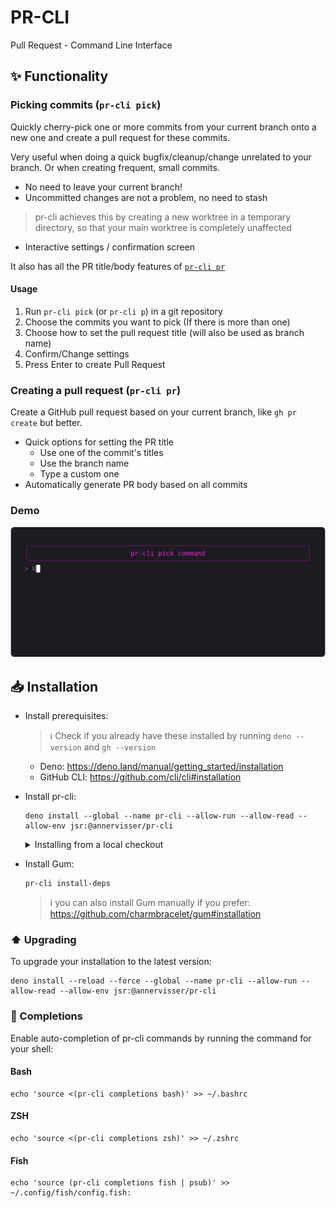 # PR-CLI

Pull Request - Command Line Interface

## ✨ Functionality

### Picking commits (`pr-cli pick`)

Quickly cherry-pick one or more commits from your current branch onto a new one and create a pull
request for these commits.

Very useful when doing a quick bugfix/cleanup/change unrelated to your branch. Or when creating
frequent, small commits.

- No need to leave your current branch!
- Uncommitted changes are not a problem, no need to stash

> pr-cli achieves this by creating a new worktree in a temporary directory, so that your main
> worktree is completely unaffected

- Interactive settings / confirmation screen

It also has all the PR title/body features of [`pr-cli pr`](#creating-a-pull-request-pr-cli-pr)

#### Usage

1. Run `pr-cli pick` (or `pr-cli p`) in a git repository
2. Choose the commits you want to pick (If there is more than one)
3. Choose how to set the pull request title (will also be used as branch name)
4. Confirm/Change settings
5. Press Enter to create Pull Request

### Creating a pull request (`pr-cli pr`)

Create a GitHub pull request based on your current branch, like `gh pr create` but better.

- Quick options for setting the PR title
  - Use one of the commit's titles
  - Use the branch name
  - Type a custom one
- Automatically generate PR body based on all commits

### Demo

![pr-cli pick demo](./assets/pick.gif)

## 📥 Installation

- Install prerequisites:
  > ℹ️ Check if you already have these installed by running `deno --version` and `gh --version`
  - Deno: https://deno.land/manual/getting_started/installation
  - GitHub CLI: https://github.com/cli/cli#installation
- Install pr-cli:

  ```shell
  deno install --global --name pr-cli --allow-run --allow-read --allow-env jsr:@annervisser/pr-cli
  ```

  <details>
  	<summary>Installing from a local checkout</summary>

  - Installing from a local checkout of this repository requires specifying `--config=deno.json`
    during installation. (see https://github.com/denoland/deno/issues/26212)

    ```shell
    deno install --global --name pr-cli --allow-run --allow-read --allow-env --config=deno.json ./main.ts
    ```

  </details>

- Install Gum:

  ```shell
  pr-cli install-deps
  ```

  > ℹ️ you can also install Gum manually if you prefer:
  > https://github.com/charmbracelet/gum#installation

### ⬆️ Upgrading

To upgrade your installation to the latest version:

```shell
deno install --reload --force --global --name pr-cli --allow-run --allow-read --allow-env jsr:@annervisser/pr-cli
```

### 🔲 Completions

Enable auto-completion of pr-cli commands by running the command for your shell:

#### Bash

```shell
echo 'source <(pr-cli completions bash)' >> ~/.bashrc
```

#### ZSH

```shell
echo 'source <(pr-cli completions zsh)' >> ~/.zshrc
```

#### Fish

```shell
echo 'source (pr-cli completions fish | psub)' >> ~/.config/fish/config.fish:
```
